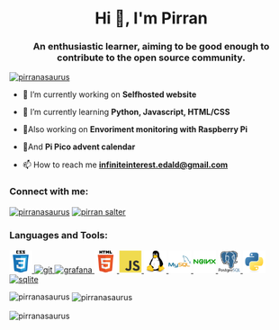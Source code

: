 <h1 align="center">Hi 👋, I'm Pirran</h1>
<h3 align="center">An enthusiastic learner, aiming to be good enough to contribute to the open source community.</h3>

<p align="left"> <a href="https://twitter.com/pirranasaurus" target="blank"><img src="https://img.shields.io/twitter/follow/pirranasaurus?logo=twitter&style=for-the-badge" alt="pirranasaurus" /></a> </p>

- 🔭 I’m currently working on **Selfhosted website**

- 🌱 I’m currently learning **Python, Javascript, HTML/CSS**

- 🔭Also working on **Envoriment monitoring with Raspberry Pi**

- 🔭And **Pi Pico advent calendar**

- 📫 How to reach me **infiniteinterest.edald@gmail.com**

<h3 align="left">Connect with me:</h3>
<p align="left">
<a href="https://twitter.com/pirranasaurus" target="blank"><img align="center" src="https://raw.githubusercontent.com/rahuldkjain/github-profile-readme-generator/master/src/images/icons/Social/twitter.svg" alt="pirranasaurus" height="30" width="40" /></a>
<a href="https://linkedin.com/in/pirran salter" target="blank"><img align="center" src="https://raw.githubusercontent.com/rahuldkjain/github-profile-readme-generator/master/src/images/icons/Social/linked-in-alt.svg" alt="pirran salter" height="30" width="40" /></a>
</p>

<h3 align="left">Languages and Tools:</h3>
<p align="left"> <a href="https://www.w3schools.com/css/" target="_blank" rel="noreferrer"> <img src="https://raw.githubusercontent.com/devicons/devicon/master/icons/css3/css3-original-wordmark.svg" alt="css3" width="40" height="40"/> </a> <a href="https://git-scm.com/" target="_blank" rel="noreferrer"> <img src="https://www.vectorlogo.zone/logos/git-scm/git-scm-icon.svg" alt="git" width="40" height="40"/> </a> <a href="https://grafana.com" target="_blank" rel="noreferrer"> <img src="https://www.vectorlogo.zone/logos/grafana/grafana-icon.svg" alt="grafana" width="40" height="40"/> </a> <a href="https://www.w3.org/html/" target="_blank" rel="noreferrer"> <img src="https://raw.githubusercontent.com/devicons/devicon/master/icons/html5/html5-original-wordmark.svg" alt="html5" width="40" height="40"/> </a> <a href="https://developer.mozilla.org/en-US/docs/Web/JavaScript" target="_blank" rel="noreferrer"> <img src="https://raw.githubusercontent.com/devicons/devicon/master/icons/javascript/javascript-original.svg" alt="javascript" width="40" height="40"/> </a> <a href="https://www.linux.org/" target="_blank" rel="noreferrer"> <img src="https://raw.githubusercontent.com/devicons/devicon/master/icons/linux/linux-original.svg" alt="linux" width="40" height="40"/> </a> <a href="https://www.mysql.com/" target="_blank" rel="noreferrer"> <img src="https://raw.githubusercontent.com/devicons/devicon/master/icons/mysql/mysql-original-wordmark.svg" alt="mysql" width="40" height="40"/> </a> <a href="https://www.nginx.com" target="_blank" rel="noreferrer"> <img src="https://raw.githubusercontent.com/devicons/devicon/master/icons/nginx/nginx-original.svg" alt="nginx" width="40" height="40"/> </a> <a href="https://www.postgresql.org" target="_blank" rel="noreferrer"> <img src="https://raw.githubusercontent.com/devicons/devicon/master/icons/postgresql/postgresql-original-wordmark.svg" alt="postgresql" width="40" height="40"/> </a> <a href="https://www.python.org" target="_blank" rel="noreferrer"> <img src="https://raw.githubusercontent.com/devicons/devicon/master/icons/python/python-original.svg" alt="python" width="40" height="40"/> </a> <a href="https://www.sqlite.org/" target="_blank" rel="noreferrer"> <img src="https://www.vectorlogo.zone/logos/sqlite/sqlite-icon.svg" alt="sqlite" width="40" height="40"/> </a> </p>


<p><img align="left" src="https://github-readme-stats.vercel.app/api/top-langs?username=pirranasaurus&show_icons=true&locale=en&layout=compact" alt="pirranasaurus" /></p>

<p>&nbsp;<img align="center" src="https://github-readme-stats.vercel.app/api?username=pirranasaurus&show_icons=true&locale=en" alt="pirranasaurus" /></p>

<p><img align="center" src="https://github-readme-streak-stats.herokuapp.com/?user=pirranasaurus&" alt="pirranasaurus" /></p>

